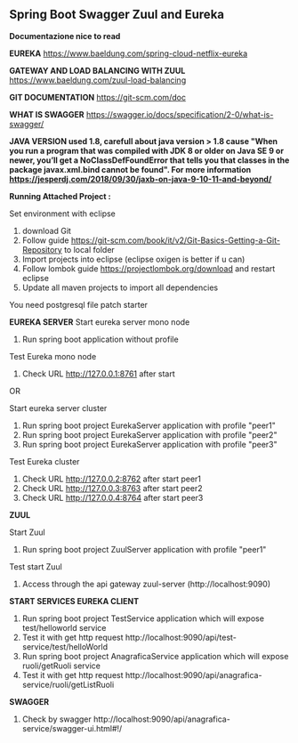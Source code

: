 
Spring Boot Swagger Zuul and Eureka
------------------------------


**Documentazione nice to read**

**EUREKA**
https://www.baeldung.com/spring-cloud-netflix-eureka

**GATEWAY AND LOAD BALANCING WITH ZUUL**
https://www.baeldung.com/zuul-load-balancing

**GIT DOCUMENTATION**
https://git-scm.com/doc

**WHAT IS SWAGGER**
https://swagger.io/docs/specification/2-0/what-is-swagger/

**JAVA VERSION used 1.8, carefull about java version > 1.8 cause "When you run a program that was compiled with JDK 8 or older on Java SE 9 or newer, you’ll get a NoClassDefFoundError that tells you that classes in the package javax.xml.bind cannot be found". For more information https://jesperdj.com/2018/09/30/jaxb-on-java-9-10-11-and-beyond/**


**Running Attached Project :**

Set environment with eclipse
1. download Git
2. Follow guide https://git-scm.com/book/it/v2/Git-Basics-Getting-a-Git-Repository to local folder
3. Import projects into eclipse (eclipse oxigen is better if u can)
4. Follow lombok guide https://projectlombok.org/download and restart eclipse
5. Update all maven projects to import all dependencies

You need postgresql file patch starter



**EUREKA SERVER**
Start eureka server mono node
1. Run spring boot application without profile

Test Eureka mono node
1. Check URL http://127.0.0.1:8761 after start

OR

Start eureka server cluster
1. Run spring boot project EurekaServer application with profile "peer1"
2. Run spring boot project EurekaServer application with profile "peer2"
3. Run spring boot project EurekaServer application with profile "peer3"

Test Eureka cluster
1. Check URL http://127.0.0.2:8762 after start peer1
2. Check URL http://127.0.0.3:8763 after start peer2
3. Check URL http://127.0.0.4:8764 after start peer3



**ZUUL**

Start Zuul 
1. Run spring boot project ZuulServer application with profile "peer1"

Test start Zuul
1. Access through the api gateway zuul-server (http://localhost:9090) 



**START SERVICES EUREKA CLIENT**

1. Run spring boot project TestService application which will expose test/helloworld service
2. Test it with get http request http://localhost:9090/api/test-service/test/helloWorld
3. Run spring boot project AnagraficaService application which will expose ruoli/getRuoli service
4. Test it with get http request http://localhost:9090/api/anagrafica-service/ruoli/getListRuoli


**SWAGGER**
1. Check by swagger http://localhost:9090/api/anagrafica-service/swagger-ui.html#!/


